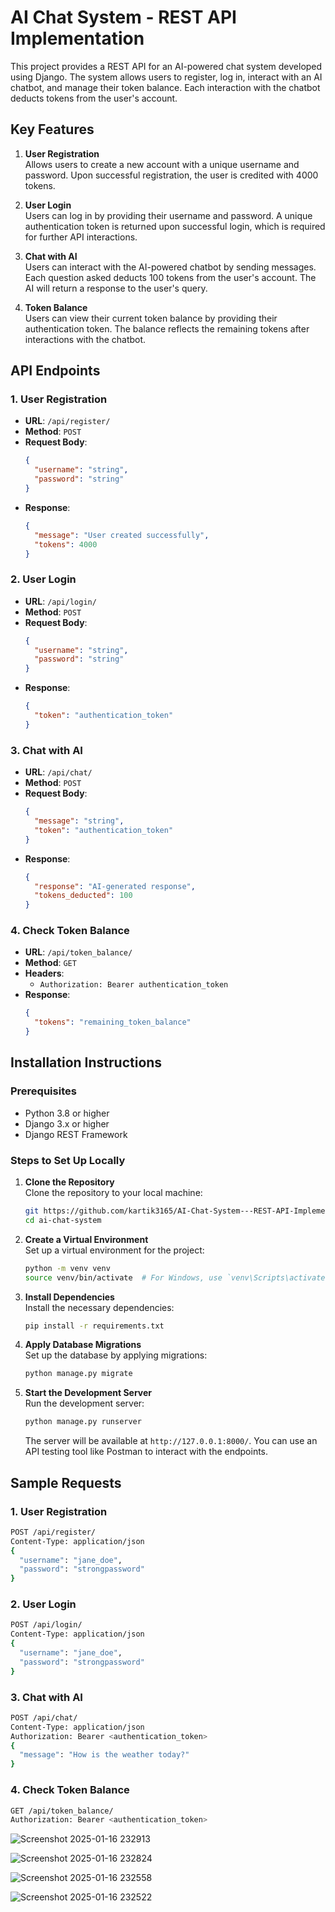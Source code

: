 # AI Chat System - REST API Implementation

This project provides a REST API for an AI-powered chat system developed using Django. The system allows users to register, log in, interact with an AI chatbot, and manage their token balance. Each interaction with the chatbot deducts tokens from the user's account.

## Key Features

1. **User Registration**  
   Allows users to create a new account with a unique username and password. Upon successful registration, the user is credited with 4000 tokens.

2. **User Login**  
   Users can log in by providing their username and password. A unique authentication token is returned upon successful login, which is required for further API interactions.

3. **Chat with AI**  
   Users can interact with the AI-powered chatbot by sending messages. Each question asked deducts 100 tokens from the user's account. The AI will return a response to the user's query.

4. **Token Balance**  
   Users can view their current token balance by providing their authentication token. The balance reflects the remaining tokens after interactions with the chatbot.

## API Endpoints

### 1. User Registration
- **URL**: `/api/register/`  
- **Method**: `POST`  
- **Request Body**: 
  ```json
  {
    "username": "string",
    "password": "string"
  }
  ```
- **Response**: 
  ```json
  {
    "message": "User created successfully",
    "tokens": 4000
  }
  ```

### 2. User Login
- **URL**: `/api/login/`  
- **Method**: `POST`  
- **Request Body**: 
  ```json
  {
    "username": "string",
    "password": "string"
  }
  ```
- **Response**: 
  ```json
  {
    "token": "authentication_token"
  }
  ```

### 3. Chat with AI
- **URL**: `/api/chat/`  
- **Method**: `POST`  
- **Request Body**: 
  ```json
  {
    "message": "string",
    "token": "authentication_token"
  }
  ```
- **Response**: 
  ```json
  {
    "response": "AI-generated response",
    "tokens_deducted": 100
  }
  ```

### 4. Check Token Balance
- **URL**: `/api/token_balance/`  
- **Method**: `GET`  
- **Headers**: 
  - `Authorization: Bearer authentication_token`
- **Response**: 
  ```json
  {
    "tokens": "remaining_token_balance"
  }
  ```

## Installation Instructions

### Prerequisites
- Python 3.8 or higher
- Django 3.x or higher
- Django REST Framework

### Steps to Set Up Locally

1. **Clone the Repository**  
   Clone the repository to your local machine:
   ```bash
   git https://github.com/kartik3165/AI-Chat-System---REST-API-Implementation
   cd ai-chat-system
   ```

2. **Create a Virtual Environment**  
   Set up a virtual environment for the project:
   ```bash
   python -m venv venv
   source venv/bin/activate  # For Windows, use `venv\Scripts\activate`
   ```

3. **Install Dependencies**  
   Install the necessary dependencies:
   ```bash
   pip install -r requirements.txt
   ```

4. **Apply Database Migrations**  
   Set up the database by applying migrations:
   ```bash
   python manage.py migrate
   ```

5. **Start the Development Server**  
   Run the development server:
   ```bash
   python manage.py runserver
   ```

   The server will be available at `http://127.0.0.1:8000/`. You can use an API testing tool like Postman to interact with the endpoints.

## Sample Requests

### 1. User Registration
```bash
POST /api/register/
Content-Type: application/json
{
  "username": "jane_doe",
  "password": "strongpassword"
}
```

### 2. User Login
```bash
POST /api/login/
Content-Type: application/json
{
  "username": "jane_doe",
  "password": "strongpassword"
}
```

### 3. Chat with AI
```bash
POST /api/chat/
Content-Type: application/json
Authorization: Bearer <authentication_token>
{
  "message": "How is the weather today?"
}
```

### 4. Check Token Balance
```bash
GET /api/token_balance/
Authorization: Bearer <authentication_token>
```

![Screenshot 2025-01-16 232913](https://github.com/user-attachments/assets/87bd5006-2559-4cf0-a1ae-b22596b44d7b)

![Screenshot 2025-01-16 232824](https://github.com/user-attachments/assets/f75f8c9d-1573-4676-bb4b-e53ed0fb9b1b)


![Screenshot 2025-01-16 232558](https://github.com/user-attachments/assets/6c8677eb-99cf-4d4e-919e-507c2ac5b4b4)

![Screenshot 2025-01-16 232522](https://github.com/user-attachments/assets/d9206d50-b299-4a0b-8ac5-37acc9713236)



